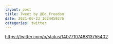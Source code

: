 ```yaml
--- 
layout: post 
title: Tweet by @Ed_Freedom 
date: 2021-06-23 1624459376 
categories: twitter 
--- 
```

https://twitter.com/o/status/1407710746813755402
